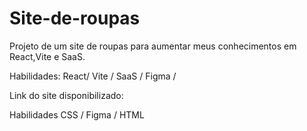 # Site-de-roupas

Projeto de um site de roupas para aumentar meus conhecimentos em React,Vite e SaaS.

Habilidades: React/ Vite / SaaS / Figma /<br>

Link do site disponibilizado: <br>

Habilidades CSS / Figma /  HTML  <br>
